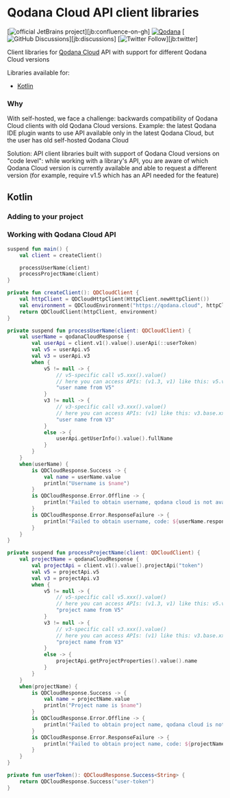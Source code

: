 # Qodana Cloud API client libraries

[![official JetBrains project](https://jb.gg/badges/official.svg)][jb:confluence-on-gh]
[![Qodana](https://github.com/JetBrains/qodana-cloud-client/actions/workflows/qodana_code_quality.yml/badge.svg)](https://github.com/JetBrains/qodana-cloud-client/actions/workflows/qodana_code_quality.yml)
[![GitHub Discussions](https://img.shields.io/github/discussions/jetbrains/qodana)][jb:discussions]
[![Twitter Follow](https://img.shields.io/badge/follow-%40Qodana-1DA1F2?logo=twitter&style=social)][jb:twitter]

Client libraries for [Qodana Cloud](https://qodana.cloud/) API with support for different Qodana Cloud versions

Libraries available for:
- [Kotlin](#Kotlin)


### Why 
With self-hosted, we face a challenge: backwards compatibility of Qodana Cloud clients with old Qodana Cloud versions.
Example: the latest Qodana IDE plugin wants to use API available only in the latest Qodana Cloud, but the user has old self-hosted Qodana Cloud

Solution: API client libraries built with support of Qodana Cloud versions on "code level": 
while working with a library's API, you are aware of which Qodana Cloud version is currently available and 
able to request a different version (for example, require v1.5 which has an API needed for the feature) 



## Kotlin

### Adding to your project

### Working with Qodana Cloud API

```kotlin
suspend fun main() {
    val client = createClient()

    processUserName(client)
    processProjectName(client)
}

private fun createClient(): QDCloudClient {
    val httpClient = QDCloudHttpClient(HttpClient.newHttpClient())
    val environment = QDCloudEnvironment("https://qodana.cloud", httpClient).requestOn(someCoroutineScope)
    return QDCloudClient(httpClient, environment)
}

private suspend fun processUserName(client: QDCloudClient) {
    val userName = qodanaCloudResponse {
        val userApi = client.v1().value().userApi(::userToken)
        val v5 = userApi.v5
        val v3 = userApi.v3
        when {
            v5 != null -> {
                // v5-specific call v5.xxx().value()
                // here you can access APIs: (v1.3, v1) like this: v5.v3.xxx(), v5.base.xxx()
                "user name from V5"
            }
            v3 != null -> {
                // v3-specific call v3.xxx().value()
                // here you can access APIs: (v1) like this: v3.base.xxx()
                "user name from V3"
            }
            else -> {
                userApi.getUserInfo().value().fullName
            }
        }
    }
    when(userName) {
        is QDCloudResponse.Success -> {
            val name = userName.value
            println("Username is $name")
        }
        is QDCloudResponse.Error.Offline -> {
            println("Failed to obtain username, qodana cloud is not available")
        }
        is QDCloudResponse.Error.ResponseFailure -> {
            println("Failed to obtain username, code: ${userName.responseCode}, message: ${userName.errorMessage}")
        }
    }
}

private suspend fun processProjectName(client: QDCloudClient) {
    val projectName = qodanaCloudResponse {
        val projectApi = client.v1().value().projectApi("token")
        val v5 = projectApi.v5
        val v3 = projectApi.v3
        when {
            v5 != null -> {
                // v5-specific call v5.xxx().value()
                // here you can access APIs: (v1.3, v1) like this: v5.v3.xxx(), v5.base.xxx()
                "project name from V5"
            }
            v3 != null -> {
                // v3-specific call v3.xxx().value()
                // here you can access APIs: (v1) like this: v3.base.xxx()
                "project name from V3"
            }
            else -> {
                projectApi.getProjectProperties().value().name
            }
        }
    }
    when(projectName) {
        is QDCloudResponse.Success -> {
            val name = projectName.value
            println("Project name is $name")
        }
        is QDCloudResponse.Error.Offline -> {
            println("Failed to obtain project name, qodana cloud is not available")
        }
        is QDCloudResponse.Error.ResponseFailure -> {
            println("Failed to obtain project name, code: ${projectName.responseCode}, message: ${projectName.errorMessage}")
        }
    }
}

private fun userToken(): QDCloudResponse.Success<String> {
    return QDCloudResponse.Success("user-token")
}
```